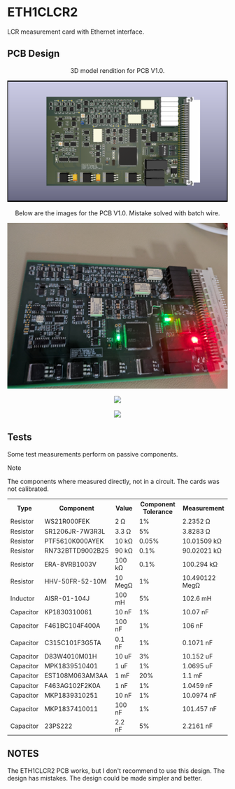 <h1>ETH1CLCR2</h1>
LCR measurement card with Ethernet interface.

<h2>PCB Design</h2>

<p align="center">3D model rendition for PCB V1.0.</p>
<p align="center"><img src="img/ETH1CLCR2.png" width="600"></img></p>

<p align="center">Below are the images for the PCB V1.0. Mistake solved with batch wire.</p>

<p align="center"><img src="img/PCB1_V1.0.jpg" width="600"></img></p>
<p align="center"><img src="img/PCB2_V1.0.jpg" width="600"></img></p>
<p align="center"><img src="img/PCB3_V1.0.jpg" width="600"></img></p>

<h2>Tests</h2>
Some test measurements perform on passive components. 
<p></p>

>[!NOTE]
>The components where measured directly, not in a circuit. The cards was not calibrated.

<table align="center">
    <tr>
        <th>Type</th>
        <th>Component</th>
        <th>Value</th>
        <th>Component Tolerance</th>
        <th>Measurement</th>
    </tr>
    <tr>
        <td>Resistor</td>
        <td>WS21R000FEK</td>
        <td>2 Ω</td>
        <td>1%</td>
        <td>2.2352 Ω</td>
    </tr>
    <tr>
        <td>Resistor</td>
        <td>SR1206JR-7W3R3L</td>
        <td>3.3 Ω</td>
        <td>5%</td>
        <td>3.8283 Ω</td>
    </tr>
    <tr>
        <td>Resistor</td>
        <td>PTF5610K000AYEK</td>
        <td>10 kΩ</td>
        <td>0.05%</td>
        <td>10.01509 kΩ</td>
    </tr>
    <tr>
        <td>Resistor</td>
        <td>RN732BTTD9002B25</td>
        <td>90 kΩ</td>
        <td>0.1%</td>
        <td>90.02021 kΩ</td>
    </tr>
    <tr>
        <td>Resistor</td>
        <td>ERA-8VRB1003V</td>
        <td>100 kΩ</td>
        <td>0.1%</td>
        <td>100.294 kΩ</td>
    </tr>
    <tr>
        <td>Resistor</td>
        <td>HHV-50FR-52-10M</td>
        <td>10 MegΩ</td>
        <td>1%</td>
        <td>10.490122 MegΩ</td>
    </tr>
    <tr>
        <td>Inductor</td>
        <td>AISR-01-104J</td>
        <td>100 mH</td>
        <td>5%</td>
        <td>102.6 mH</td>
    </tr>
    <tr>
        <td>Capacitor</td>
        <td>KP1830310061</td>
        <td>10 nF</td>
        <td>1%</td>
        <td>10.07 nF</td>
    </tr>
    <tr>
        <td>Capacitor</td>
        <td>F461BC104F400A</td>
        <td>100 nF</td>
        <td>1%</td>
        <td>106 nF</td>
    </tr>
    <tr>
        <td>Capacitor</td>
        <td>C315C101F3G5TA</td>
        <td>0.1 nF</td>
        <td>1%</td>
        <td>0.1071 nF</td>
    </tr>
    <tr>
        <td>Capacitor</td>
        <td>D83W4010M01H</td>
        <td>10 uF</td>
        <td>3%</td>
        <td>10.152 uF</td>
    </tr>
    <tr>
        <td>Capacitor</td>
        <td>MPK1839510401</td>
        <td>1 uF</td>
        <td>1%</td>
        <td>1.0695 uF</td>
    </tr>
    <tr>
        <td>Capacitor</td>
        <td>EST108M063AM3AA</td>
        <td>1 mF</td>
        <td>20%</td>
        <td>1.1 mF</td>
    </tr>
    <tr>
        <td>Capacitor</td>
        <td>F463AG102F2K0A</td>
        <td>1 nF</td>
        <td>1%</td>
        <td>1.0459 nF</td>
    </tr>
    <tr>
        <td>Capacitor</td>
        <td>MKP1839310251</td>
        <td>10 nF</td>
        <td>1%</td>
        <td>10.0974 nF</td>
    </tr>
    <tr>
        <td>Capacitor</td>
        <td>MKP1837410011</td>
        <td>100 nF</td>
        <td>1%</td>
        <td>101.457 nF</td>
    </tr>
    <tr>
        <td>Capacitor</td>
        <td>23PS222</td>
        <td>2.2 nF</td>
        <td>5%</td>
        <td>2.2161 nF</td>
    </tr>
</table>

<h2>NOTES</h2>
The ETH1CLCR2 PCB works, but I don't recommend to use this design. The design has mistakes. The design could be made simpler and better. 
<p></p>